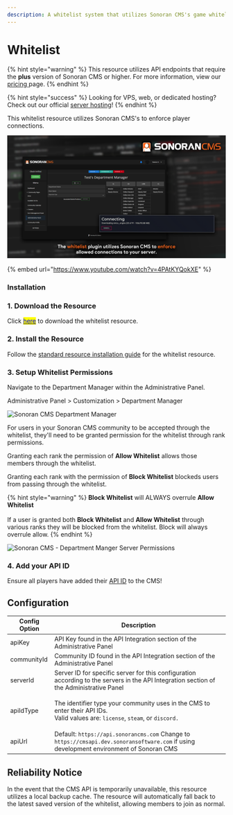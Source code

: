 ```yaml
---
description: A whitelist system that utilizes Sonoran CMS's game whitelist system.
---
```


# Whitelist

{% hint style="warning" %}
This resource utilizes API endpoints that require the **plus** version of Sonoran CMS or higher. For more information, view our [pricing ](broken-reference)page.
{% endhint %}

{% hint style="success" %}
Looking for VPS, web, or dedicated hosting? Check out our official [server hosting](../../../../other-products/server-hosting.md)!
{% endhint %}

This whitelist resource utilizes Sonoran CMS's to enforce player connections.

![Sonoran CMS - Whitelist](../../../../.gitbook/assets/CMS-WL.png)

{% embed url="https://www.youtube.com/watch?v=4PAtKYQokXE" %}

### Installation

### 1. Download the Resource

Click [<mark style="color:blue;">here</mark>](https://github.com/Sonoran-Software/sonoran\_whitelist) to download the whitelist resource.

### 2. Install the Resource

Follow the [standard resource installation guide](../gta-rp-resource-installation/) for the whitelist resource.

### 3. Setup Whitelist Permissions

Navigate to the Department Manager within the Administrative Panel.

Administrative Panel > Customization > Department Manager

![Sonoran CMS Department Manager](https://i.imgur.com/1x7EHpI.png)

For users in your Sonoran CMS community to be accepted through the whitelist, they'll need to be granted permission for the whitelist through rank permissions.

Granting each rank the permission of **Allow Whitelist** allows those members through the whitelist.

Granting each rank with the permission of **Block Whitelist** blockeds users from passing through the whitelist.

{% hint style="warning" %}
**Block Whitelist** will ALWAYS overrule **Allow Whitelist**\
\
If a user is granted both **Block Whitelist** and **Allow Whitelist** through various ranks they will be blocked from the whitelist. Block will always overrule allow.
{% endhint %}

![Sonoran CMS - Department Manger Server Permissions](https://i.imgur.com/yBjp7ZA.png)

### 4. Add your API ID

Ensure all players have added their [API ID](../../../../developer-api-documentation/api-integration/getting-started/api-id-system.md) to the CMS!

## Configuration

| Config Option | Description                                                                                                                                                               |
| ------------- | ------------------------------------------------------------------------------------------------------------------------------------------------------------------------- |
| apiKey        | API Key found in the API Integration section of the Administrative Panel                                                                                                  |
| communityId   | Community ID found in the API Integration section of the Administrative Panel                                                                                             |
| serverId      | Server ID for specific server for this configuration according to the servers in the API Integration section of the Administrative Panel                                  |
| apiIdType     | <p>The identifier type your community uses in the CMS to enter their API IDs.<br>Valid values are: <code>license</code>, <code>steam</code>, or <code>discord.</code></p> |
| apiUrl        | Default: `https://api.sonorancms.com` Change to `https://cmsapi.dev.sonoransoftware.com` if using development environment of Sonoran CMS                                  |

## Reliability Notice

In the event that the CMS API is temporarily unavailable, this resource utilizes a local backup cache. The resource will automatically fall back to the latest saved version of the whitelist, allowing members to join as normal.
